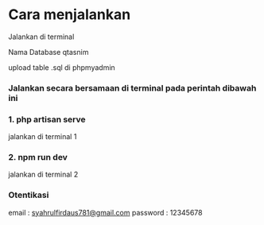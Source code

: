 # Cara menjalankan

Jalankan di terminal

Nama Database qtasnim

upload table .sql di phpmyadmin

### Jalankan secara bersamaan di terminal pada perintah dibawah ini

### 1. php artisan serve

jalankan di terminal 1

<!-- gunakan di cmd 2 -->

### 2. npm run dev

jalankan di terminal 2

### Otentikasi

email : syahrulfirdaus781@gmail.com
password : 12345678
